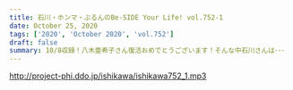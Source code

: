 ```yaml
---
title: 石川・ホンマ・ぶるんのBe-SIDE Your Life! vol.752-1
date: October 25, 2020
tags: ['2020', 'October 2020', 'vol.752']
draft: false
summary: 10/8収録！八木亜希子さん復活おめでとうございます！そんな中石川さんは･･･
---
```


http://project-phi.ddo.jp/ishikawa/ishikawa752_1.mp3
